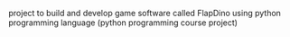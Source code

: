 project to build and develop game software called FlapDino using python programming language (python programming course project)